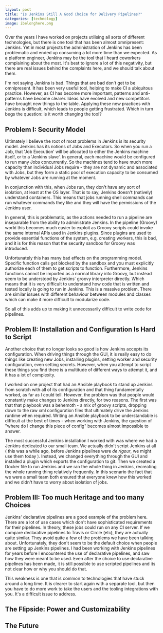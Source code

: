 ```yaml
---
layout: post
title: "Is Jenkins Still A Good Choice for Delivery Pipelines?" 
categories: [technology]
image: ibelonghere.png
---
```


Over the years I have worked on projects utilising all sorts of different technologies, but there is one tool that has been almost omnipresent: Jenkins. Yet in most projects the administration of Jenkins has been problematic and ended up consuming a lot more time than we expected. As a platform engineer, Jenkins may be the tool that I heard coworkers complaining about the most. It's best to ignore a lot of this negativity, but there are real issues behind the complaints here, and we should talk about them. 

I'm not saying Jenkins is bad. Things that are bad don't get to be omnipresent. It has been very useful tool, helping to  make CI a ubiquitous practice. However, as CI has become more important, patterns and anti-patterns have become clearer. Ideas have evolved and new competitors have brought new things to the table. Applying these new practices with Jenkins is difficult, which leads to people getting frustrated. Which in turn begs the question: is it worth changing the tool? 

## Problem I: Security Model

Ultimately I believe the root of most problems in Jenkins is its security model. Jenkins has its notions of Jobs and Executors. So when you run a Job, that 'Job Execution' will be allocated to either the Jenkins machine itself, or to a 'Jenkins slave'. In general, each machine would be configured to run many Jobs concurrently. So the machines tend to have much more capacity than individual Jobs require - they are not dynamic and associated with Jobs, but they form a static pool of execution capacity to be consumed by whatever Jobs are running at the moment. 

In conjunction with this, when Jobs run, they don't have any sort of isolation, at least at the OS layer. That is to say, Jenkins doesn't (natively) understand containers. This means that jobs running shell commands can run whatever commands they like and they will have the permissions of the Jenkins user.

In general, this is problematic, as the actions needed to run a pipeline are inseparable from the ability to administrate Jenkins. In the pipeline (Groovy) world this becomes much easier to exploit as Groovy scripts could invoke the same internal APIs used in Jenkins plugins. Since plugins are used to provide essential functions of the system, e.g. creating workers, this is bad, and it is for this reason that the security sandbox for Groovy was introduced. 

Unfortunately this has many bad effects on the programming model. Specific function calls get blocked by the sandbox and you must explicitly authorize each of them to get scripts to function. Furthermore, Jenkins functions cannot be imported as a normal library into Groovy, but instead seem to be understood by Jenkins' groovy interpreter directly. Which means that it is very difficult to understand how code that is written and tested locally is going to run in Jenkins. This is a massive problem. There are similar issues with different behaviour between modules and classes which can make it more difficult to modularize code. 

So all of this adds up to making it unnecessarily difficult to write code for pipelines. 

## Problem II: Installation and Configuration Is Hard to Script

Another choice that no longer looks so good is how Jenkins accepts its configuration. When driving things through the GUI, it is really easy to do things like creating new Jobs, installing plugins, setting worker and security configuration, even setting secrets. However, when you attempt to script these things you find there is a multitude of different ways to attempt it, and it has a lot of complexity.

I worked on one project that had an Ansible playbook to stand up Jenkins from scratch with all of its configuration and that thing fundamentally worked, as far as I could tell. However, the problem was that people would constantly make changes to Jenkins directly, for two reasons. The first was that that playbook was a behemoth - a mix of groovy scripts, dropping down to the raw xml configuration files that ultimately drive the Jenkins runtime when required. Writing an Ansible playbook to be understandable is difficult at the best of times - when working with Jenkins, the question of "where do I change this piece of config" becomes almost impossible to answer. 

The most successful Jenkins installation I worked with was where we had a Jenkins dedicated to our small team. We actually didn't script Jenkins at all ( this was a while ago, before Jenkins pipelines were *de rigour*, we might use them today ). Instead, we changed everything through the GUI and installed a plugin which exports the configuration to git. Then we created a Docker file to run Jenkins and we ran the whole thing in Jenkins, recreating the whole running thing relatively frequently. In this scenario the fact that we were a small team both ensured that everyone knew how this worked and we didn't have to worry about isolation of jobs.

## Problem III: Too much Heritage and too many Choices 

Jenkins' declarative pipelines are a good example of the problem here. There are a lot of use cases which don't have sophisticated requirements for their pipelines. In theory, these jobs could run on any CI server. If we compare declarative pipelines to Travis or Circle (etc), they are actually quite similar. They avoid quite a few of the problems we have been talking about. Unfortunately, they don't seem to be the default choice when people are setting up Jenkins pipelines. I had been working with Jenkins pipelines for years before I encountered the use of declarative pipelines, and saw how they were meant to be used. Even after the choice to use declarative pipelines has been made, it is still possible to use scripted pipelines and its not clear how or why you should do that.

This weakness is one that is common to technologies that have stuck around a long time. It is clearer to start again with a separate tool, but then you have to do more work to take the users and the tooling integrations with you. It's a difficult issue to address.  

## The Flipside: Power and Customizability


## The Future


